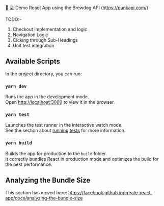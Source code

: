 :beer: :computer: Demo React App using the Brewdog API (https://punkapi.com/)

TODO:-
1. Checkout implementation and logic
2. Navigation Logic
3. Cicking through Sub-Headings
4. Unit test integration

## Available Scripts

In the project directory, you can run:

### `yarn dev`

Runs the app in the development mode.<br />
Open [http://localhost:3000](http://localhost:3000) to view it in the browser.

### `yarn test`

Launches the test runner in the interactive watch mode.<br />
See the section about [running tests](https://facebook.github.io/create-react-app/docs/running-tests) for more information.

### `yarn build`

Builds the app for production to the `build` folder.<br />
It correctly bundles React in production mode and optimizes the build for the best performance.

## Analyzing the Bundle Size

This section has moved here: https://facebook.github.io/create-react-app/docs/analyzing-the-bundle-size
